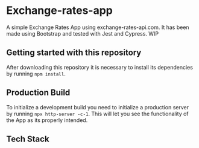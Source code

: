 # Exchange-rates-app
 
A simple Exchange Rates App using exchange-rates-api.com. It has been made using Bootstrap and tested with Jest and Cypress. WIP

## Getting started with this repository

After downloading this repository it is necessary to install its dependencies by running ```npm install```.

## Production Build

To initialize a development build you need to initialize a production server by running ```npx http-server -c-1```. This will let you see the functionality of the App as its properly intended.

## Tech Stack
